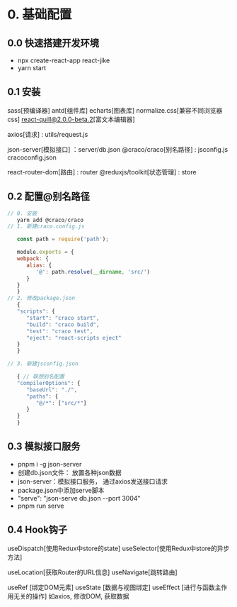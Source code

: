 
# 0. 基础配置
## 0.0 快速搭建开发环境
- npx create-react-app react-jike
- yarn start
## 0.1 安装
sass[预编译器]
antd[组件库]
echarts[图表库]
normalize.css[兼容不同浏览器css]
react-quill@2.0.0-beta.2[富文本编辑器]

axios[请求] : utils/request.js


json-server[模拟接口] ：server/db.json
@craco/craco[别名路径] : jsconfig.js  cracoconfig.json

react-router-dom[路由] : router
@reduxjs/toolkit[状态管理] : store


## 0.2 配置@别名路径
```js
// 0. 安装  
   yarn add @craco/craco
// 1. 新建craco.config.js

   const path = require('path');

   module.exports = {
   webpack: {
      alias: {
         '@': path.resolve(__dirname, 'src/')
      }
   }
   }
// 2. 修改package.json
   {
   "scripts": {
      "start": "craco start",
      "build": "craco build",
      "test": "craco test",
      "eject": "react-scripts eject"
   }
   }

// 3. 新建jsconfig.json

   { // 联想别名配置
   "compilerOptions": {
      "baseUrl": "./",
      "paths": {
         "@/*": ["src/*"]
      }
   }
   }
```
## 0.3 模拟接口服务
- pnpm i -g json-server
- 创建db.json文件： 放置各种json数据
- json-server：模拟接口服务， 通过axios发送接口请求
- package.json中添加serve脚本
- "serve": "json-serve db.json --port 3004"
- pnpm run serve


## 0.4 Hook钩子
useDispatch[使用Redux中store的state]
useSelector[使用Redux中store的异步方法]

useLocation[获取Router的URL信息]
useNavigate[跳转路由]

useRef     [绑定DOM元素]
useState   [数据与视图绑定]
useEffect  [进行与函数主作用无关的操作]
            如axios, 修改DOM, 获取数据

